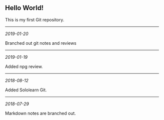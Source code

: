 ## Hello World!

This is my first Git repository.  

***
*2019-01-20*

Branched out git notes and reviews

***
*2019-01-19*  

Added npg review.

***
*2018-08-12*  

Added Sololearn Git.

***
*2018-07-29*  

Markdown notes are branched out.